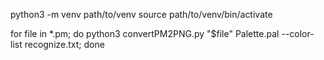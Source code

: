 python3 -m venv path/to/venv
source path/to/venv/bin/activate

for file in *.pm; do python3 convertPM2PNG.py "$file" Palette.pal --color-list recognize.txt; done
